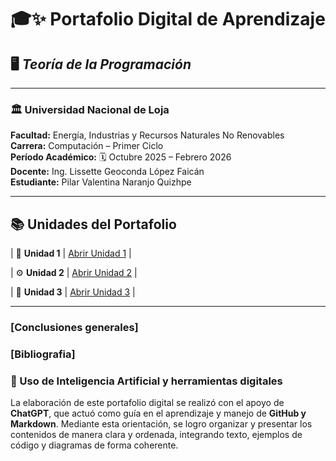 # 🎓✨ **Portafolio Digital de Aprendizaje**
## 🖥️ *Teoría de la Programación*

---

### 🏛️ **Universidad Nacional de Loja**

**Facultad:** Energía, Industrias y Recursos Naturales No Renovables  
**Carrera:** Computación – Primer Ciclo  
**Período Académico:** 🗓️ Octubre 2025 – Febrero 2026  
**Docente:** Ing. Lissette Geoconda López Faicán  
**Estudiante:** Pilar Valentina Naranjo Quizhpe  

---

</div>

## 📚 **Unidades del Portafolio**


| 🧠 **Unidad 1** | [Abrir Unidad 1](Unidad1.md) |

| ⚙️ **Unidad 2** | [Abrir Unidad 2](Unidad2.md) |

| 🧩 **Unidad 3** | [Abrir Unidad 3](Unidad3.md) |

---

</div>

### [Conclusiones generales]

### [Bibliografia]

### 🤖 Uso de Inteligencia Artificial y herramientas digitales

La elaboración de este portafolio digital se realizó con el apoyo de **ChatGPT**, que actuó como guía en el aprendizaje y manejo de **GitHub y Markdown**. Mediante esta orientación, se logro organizar y presentar los contenidos de manera clara y ordenada, integrando texto, ejemplos de código y diagramas de forma coherente.

</div>
